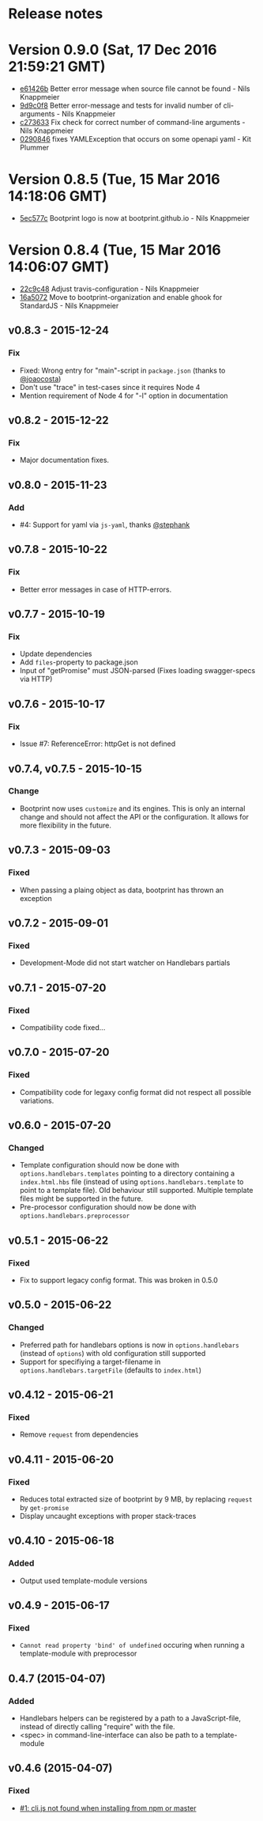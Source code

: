 # Release notes

<a name="current-release"></a>
# Version 0.9.0 (Sat, 17 Dec 2016 21:59:21 GMT)

* [e61426b](https://github.com/bootprint/bootprint/commit/e61426b) Better error message when source file cannot be found - Nils Knappmeier
* [9d9c0f8](https://github.com/bootprint/bootprint/commit/9d9c0f8) Better error-message and tests for invalid number of cli-arguments - Nils Knappmeier
* [c273633](https://github.com/bootprint/bootprint/commit/c273633) Fix check for correct number of command-line arguments - Nils Knappmeier
* [0290846](https://github.com/bootprint/bootprint/commit/0290846) fixes YAMLException that occurs on some openapi yaml - Kit Plummer

# Version 0.8.5 (Tue, 15 Mar 2016 14:18:06 GMT)

* [5ec577c](https://github.com/bootprint/bootprint/commit/5ec577c) Bootprint logo is now at bootprint.github.io - Nils Knappmeier

# Version 0.8.4 (Tue, 15 Mar 2016 14:06:07 GMT)

* [22c9c48](https://github.com/bootprint/bootprint/commit/22c9c48) Adjust travis-configuration - Nils Knappmeier
* [16a5072](https://github.com/bootprint/bootprint/commit/16a5072) Move to bootprint-organization and enable ghook for StandardJS - Nils Knappmeier


## v0.8.3 - 2015-12-24

### Fix

* Fixed: Wrong entry for "main"-script in `package.json` (thanks to [@joaocosta](https://github.com/joaocosta))
* Don't use "trace" in test-cases since it requires Node 4
* Mention requirement of Node 4 for "-l" option in documentation

## v0.8.2 - 2015-12-22

### Fix

* Major documentation fixes.

## v0.8.0 - 2015-11-23

### Add

* #4: Support for yaml via `js-yaml`, thanks [@stephank](https://github.com/stephank)

## v0.7.8 - 2015-10-22

### Fix

* Better error messages in case of HTTP-errors.

## v0.7.7 - 2015-10-19

### Fix

* Update dependencies
* Add `files`-property to package.json
* Input of "getPromise" must JSON-parsed (Fixes loading swagger-specs via HTTP)

## v0.7.6 - 2015-10-17
### Fix

* Issue #7: ReferenceError: httpGet is not defined 
  

## v0.7.4, v0.7.5 - 2015-10-15
### Change

* Bootprint now uses `customize` and its engines. This is only an internal change
  and should not affect the API or the configuration. It allows for more flexibility 
  in the future.

## v0.7.3 - 2015-09-03
### Fixed

- When passing a plaing object as data, bootprint has thrown an exception 

## v0.7.2 - 2015-09-01
### Fixed

- Development-Mode did not start watcher on Handlebars partials

## v0.7.1 - 2015-07-20
### Fixed

- Compatibility code fixed...


## v0.7.0 - 2015-07-20
### Fixed

- Compatibility code for legaxy config format did not respect all possible variations.

## v0.6.0 - 2015-07-20
### Changed

- Template configuration should now be done with `options.handlebars.templates` pointing to a directory
  containing a `index.html.hbs` file (instead of using `options.handlebars.template` to point to a
  template file). Old behaviour still supported. Multiple template files might be supported in the future.
- Pre-processor configuration should now be done with `options.handlebars.preprocessor`

## v0.5.1 - 2015-06-22
### Fixed
- Fix to support legacy config format.
  This was broken in 0.5.0  

## v0.5.0 - 2015-06-22
### Changed

- Preferred path for handlebars options is now in `options.handlebars` (instead of `options`)
  with old configuration still supported
- Support for specifiying a target-filename in `options.handlebars.targetFile` (defaults to `index.html`)


## v0.4.12 - 2015-06-21
### Fixed

- Remove `request` from dependencies

## v0.4.11 - 2015-06-20
### Fixed

- Reduces total extracted size of bootprint by 9 MB, by replacing `request` by `get-promise`
- Display uncaught exceptions with proper stack-traces

## v0.4.10 - 2015-06-18
### Added

- Output used template-module versions

## v0.4.9 - 2015-06-17
### Fixed                          

- `Cannot read property 'bind' of undefined` occuring when running a template-module with preprocessor

## 0.4.7 (2015-04-07)

### Added 

- Handlebars helpers can be registered by a path to a JavaScript-file, instead of directly
    calling "require" with the file.
- &lt;spec> in command-line-interface can also be path to a template-module

## v0.4.6 (2015-04-07)

### Fixed

- [#1: cli.js not found when installing from npm or master](https://github.com/nknapp/bootprint/issues/1)
